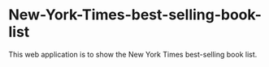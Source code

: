 # New-York-Times-best-selling-book-list
This web application is to show the New York Times best-selling book list.
